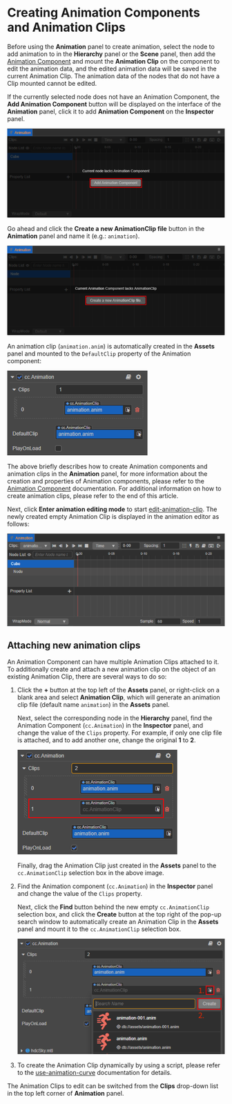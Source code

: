 # Creating Animation Components and Animation Clips

Before using the **Animation** panel to create animation, select the node to add animation to in the **Hierarchy** panel or the **Scene** panel, then add the [Animation Component](./animation-comp.md) and mount the **Animation Clip** on the component to edit the animation data, and the edited animation data will be saved in the current Animation Clip. The animation data of the nodes that do not have a Clip mounted cannot be edited.

If the currently selected node does not have an Animation Component, the **Add Animation Component** button will be displayed on the interface of the **Animation** panel, click it to add **Animation Component** on the **Inspector** panel.

![add component](./animation-create/add-component.png)

Go ahead and click the **Create a new AnimationClip file** button in the **Animation** panel and name it (e.g.: `animation`).

![add clip](./animation-create/add-clip.png)

An animation clip (`animation.anim`) is automatically created in the **Assets** panel and mounted to the `DefaultClip` property of the Animation component:

![mount clip](./animation-create/mount-clip.png)

The above briefly describes how to create Animation components and animation clips in the **Animation** panel, for more information about the creation and properties of Animation components, please refer to the [Animation Component](./animation-comp.md) documentation. For additional information on how to create animation clips, please refer to the end of this article.

Next, click **Enter animation editing mode** to start [edit-animation-clip](edit-animation-clip.md). The newly created empty Animation Clip is displayed in the animation editor as follows:

![empty clip](./animation-create/empty-clip.png)

## Attaching new animation clips

An Animation Component can have multiple Animation Clips attached to it. To additionally create and attach a new animation clip on the object of an existing Animation Clip, there are several ways to do so:

1. Click the **+** button at the top left of the **Assets** panel, or right-click on a blank area and select **Animation Clip**, which will generate an animation clip file (default name `animation`) in the **Assets** panel.

    Next, select the corresponding node in the **Hierarchy** panel, find the Animation Component (`cc.Animation`) in the **Inspector** panel, and change the value of the `Clips` property. For example, if only one clip file is attached, and to add another one, change the original **1** to **2**.

    ![add-clip](./animation-create/add-new-clip.png)

    Finally, drag the Animation Clip just created in the **Assets** panel to the `cc.AnimationClip` selection box in the above image.

2. Find the Animation component (`cc.Animation`) in the **Inspector** panel and change the value of the `Clips` property.

    Next, click the **Find** button behind the new empty `cc.AnimationClip` selection box, and click the **Create** button at the top right of the pop-up search window to automatically create an Animation Clip in the **Assets** panel and mount it to the `cc.AnimationClip` selection box.

    ![add-clip](./animation-create/add-new-clip2.png)

3. To create the Animation Clip dynamically by using a script, please refer to the [use-animation-curve](use-animation-curve.md) documentation for details.

The Animation Clips to edit can be switched from the **Clips** drop-down list in the top left corner of **Animation** panel.

